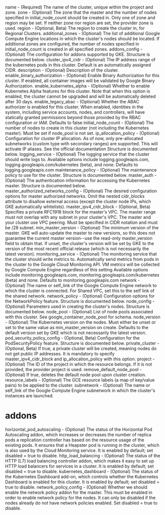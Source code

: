 name - (Required) The name of the cluster, unique within the project and zone.
zone - (Optional) The zone that the master and the number of nodes specified in initial_node_count should be created in. Only one of zone and region may be set. If neither zone nor region are set, the provider zone is used.
region - (Optional, Beta) The region to create the cluster in, for Regional Clusters.
additional_zones - (Optional) The list of additional Google Compute Engine locations in which the cluster's nodes should be located. If additional zones are configured, the number of nodes specified in initial_node_count is created in all specified zones.
addons_config - (Optional) The configuration for addons supported by GKE. Structure is documented below.
cluster_ipv4_cidr - (Optional) The IP address range of the kubernetes pods in this cluster. Default is an automatically assigned CIDR.
description - (Optional) Description of the cluster.
enable_binary_authorization - (Optional) Enable Binary Authorization for this cluster. If enabled, all container images will be validated by Google Binary Authorization.
enable_kubernetes_alpha - (Optional) Whether to enable Kubernetes Alpha features for this cluster. Note that when this option is enabled, the cluster cannot be upgraded and will be automatically deleted after 30 days.
enable_legacy_abac - (Optional) Whether the ABAC authorizer is enabled for this cluster. When enabled, identities in the system, including service accounts, nodes, and controllers, will have statically granted permissions beyond those provided by the RBAC configuration or IAM. Defaults to false
initial_node_count - (Optional) The number of nodes to create in this cluster (not including the Kubernetes master). Must be set if node_pool is not set.
ip_allocation_policy - (Optional) Configuration for cluster IP allocation. As of now, only pre-allocated subnetworks (custom type with secondary ranges) are supported. This will activate IP aliases. See the official documentation Structure is documented below.
logging_service - (Optional) The logging service that the cluster should write logs to. Available options include logging.googleapis.com, logging.googleapis.com/kubernetes (beta), and none. Defaults to logging.googleapis.com
maintenance_policy - (Optional) The maintenance policy to use for the cluster. Structure is documented below.
master_auth - (Optional) The authentication information for accessing the Kubernetes master. Structure is documented below.
master_authorized_networks_config - (Optional) The desired configuration options for master authorized networks. Omit the nested cidr_blocks attribute to disallow external access (except the cluster node IPs, which GKE automatically whitelists).
master_ipv4_cidr_block - (Optional, Beta) Specifies a private RFC1918 block for the master's VPC. The master range must not overlap with any subnet in your cluster's VPC. The master and your cluster use VPC peering. Must be specified in CIDR notation and must be /28 subnet.
min_master_version - (Optional) The minimum version of the master. GKE will auto-update the master to new versions, so this does not guarantee the current master version--use the read-only master_version field to obtain that. If unset, the cluster's version will be set by GKE to the version of the most recent official release (which is not necessarily the latest version).
monitoring_service - (Optional) The monitoring service that the cluster should write metrics to. Automatically send metrics from pods in the cluster to the Google Cloud Monitoring API. VM metrics will be collected by Google Compute Engine regardless of this setting Available options include monitoring.googleapis.com, monitoring.googleapis.com/kubernetes (beta) and none. Defaults to monitoring.googleapis.com
network - (Optional) The name or self_link of the Google Compute Engine network to which the cluster is connected. For Shared VPC, set this to the self link of the shared network.
network_policy - (Optional) Configuration options for the NetworkPolicy feature. Structure is documented below.
node_config - (Optional) Parameters used in creating the cluster's nodes. Structure is documented below.
node_pool - (Optional) List of node pools associated with this cluster. See google_container_node_pool for schema.
node_version - (Optional) The Kubernetes version on the nodes. Must either be unset or set to the same value as min_master_version on create. Defaults to the default version set by GKE which is not necessarily the latest version.
pod_security_policy_config - (Optional, Beta) Configuration for the PodSecurityPolicy feature. Structure is documented below.
private_cluster - (Optional, Beta) If true, a private cluster will be created, meaning nodes do not get public IP addresses. It is mandatory to specify master_ipv4_cidr_block and ip_allocation_policy with this option.
project - (Optional) The ID of the project in which the resource belongs. If it is not provided, the provider project is used.
remove_default_node_pool - (Optional) If true, deletes the default node pool upon cluster creation.
resource_labels - (Optional) The GCE resource labels (a map of key/value pairs) to be applied to the cluster.
subnetwork - (Optional) The name or self_link of the Google Compute Engine subnetwork in which the cluster's instances are launched.

# addons
horizontal_pod_autoscaling - (Optional) The status of the Horizontal Pod Autoscaling addon, which increases or decreases the number of replica pods a replication controller has based on the resource usage of the existing pods. It ensures that a Heapster pod is running in the cluster, which is also used by the Cloud Monitoring service. It is enabled by default; set disabled = true to disable.
http_load_balancing - (Optional) The status of the HTTP (L7) load balancing controller addon, which makes it easy to set up HTTP load balancers for services in a cluster. It is enabled by default; set disabled = true to disable.
kubernetes_dashboard - (Optional) The status of the Kubernetes Dashboard add-on, which controls whether the Kubernetes Dashboard is enabled for this cluster. It is enabled by default; set disabled = true to disable.
network_policy_config - (Optional) Whether we should enable the network policy addon for the master. This must be enabled in order to enable network policy for the nodes. It can only be disabled if the nodes already do not have network policies enabled. Set disabled = true to disable. 